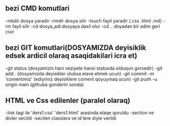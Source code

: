## bezi CMD komutlari
-mkdir dosya yaradir
-rmdir dosya silir
-touch fayil yaradir (.css .html .md)
-rm fayil silir
-cd dosya_adi  dosyaya daxil olur 
-cd .. doyadan bir adim geri cixir

## bezi GIT komutlari(DOSYAMIZDA deyisiklik edsek ardicil olaraq asaqidakilari icra et)

-git status (dosyamizin hani veziyete hansi statusda olduqun gorsedir)
-git add . (dosyamizda deyisikler olubsa elave etmek ucun)
-git commit -m 'comentimiz' (ediyimiz deyisiklere coment qoyuymaq ucun)
-git push -u origin main (githuba gonderiri sonda)


## HTML ve Css edilenler (paralel olaraq)
-link tagi ile  'ders1.css' 'ders1.html' arasinda elaqe quruldu 
-section ve divler secildi
-secilen classlara ve id lere style verildi
